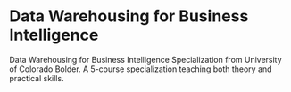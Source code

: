 # Data Warehousing for Business Intelligence

Data Warehousing for Business Intelligence Specialization from University of Colorado Bolder. A 5-course specialization teaching both theory and practical skills.
